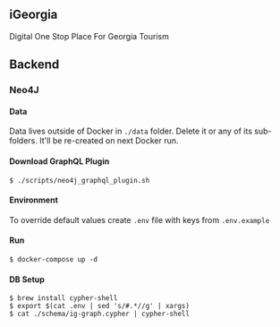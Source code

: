 iGeorgia
---
Digital One Stop Place For Georgia Tourism

## Backend

### Neo4J

#### Data

Data lives outside of Docker in `./data` folder. Delete it or
any of its sub-folders. It'll be re-created on next Docker run.

#### Download GraphQL Plugin

```
$ ./scripts/neo4j_graphql_plugin.sh
```

#### Environment

To override default values create `.env` file with keys from `.env.example`

#### Run

```
$ docker-compose up -d
```

#### DB Setup
```
$ brew install cypher-shell
$ export $(cat .env | sed 's/#.*//g' | xargs)
$ cat ./schema/ig-graph.cypher | cypher-shell
```
